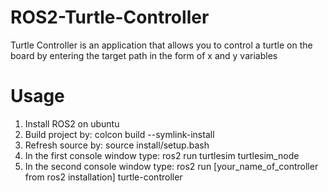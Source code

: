 # ROS2-Turtle-Controller
Turtle Controller is an application that allows you to control a turtle on the board by entering the target path in the form of x and y variables
# Usage
1. Install ROS2 on ubuntu
2. Build project by: colcon build --symlink-install
3. Refresh source by: source install/setup.bash
4. In the first console window type: ros2 run turtlesim turtlesim_node
5. In the second console window type: ros2 run [your_name_of_controller from ros2 installation] turtle-controller
